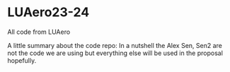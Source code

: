# LUAero23-24
All code from LUAero

A little summary about the code repo: 
In a nutshell the Alex Sen, Sen2 are not the code we are using but everything else will be used in the proposal hopefully. 
